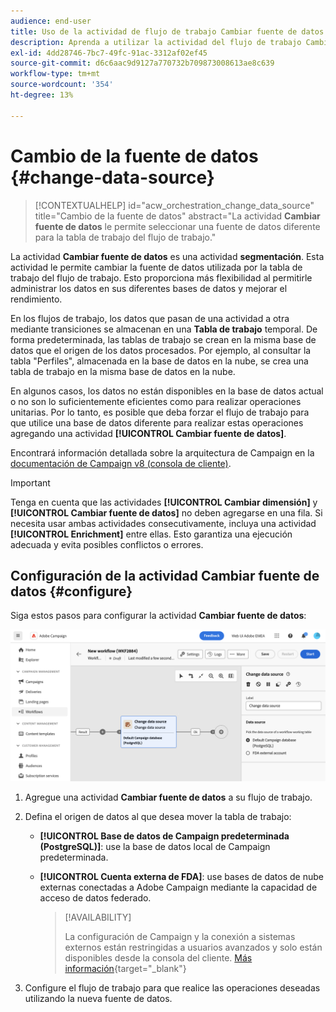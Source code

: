 ```yaml
---
audience: end-user
title: Uso de la actividad de flujo de trabajo Cambiar fuente de datos
description: Aprenda a utilizar la actividad del flujo de trabajo Cambiar fuente de datos
exl-id: 4dd28746-7bc7-49fc-91ac-3312af02ef45
source-git-commit: d6c6aac9d9127a770732b709873008613ae8c639
workflow-type: tm+mt
source-wordcount: '354'
ht-degree: 13%

---
```


# Cambio de la fuente de datos {#change-data-source}

>[!CONTEXTUALHELP]
>id="acw_orchestration_change_data_source"
>title="Cambio de la fuente de datos"
>abstract="La actividad **Cambiar fuente de datos** le permite seleccionar una fuente de datos diferente para la tabla de trabajo del flujo de trabajo."

La actividad **Cambiar fuente de datos** es una actividad **segmentación**. Esta actividad le permite cambiar la fuente de datos utilizada por la tabla de trabajo del flujo de trabajo. Esto proporciona más flexibilidad al permitirle administrar los datos en sus diferentes bases de datos y mejorar el rendimiento.

En los flujos de trabajo, los datos que pasan de una actividad a otra mediante transiciones se almacenan en una **Tabla de trabajo** temporal. De forma predeterminada, las tablas de trabajo se crean en la misma base de datos que el origen de los datos procesados. Por ejemplo, al consultar la tabla &quot;Perfiles&quot;, almacenada en la base de datos en la nube, se crea una tabla de trabajo en la misma base de datos en la nube.

En algunos casos, los datos no están disponibles en la base de datos actual o no son lo suficientemente eficientes como para realizar operaciones unitarias. Por lo tanto, es posible que deba forzar el flujo de trabajo para que utilice una base de datos diferente para realizar estas operaciones agregando una actividad **[!UICONTROL Cambiar fuente de datos]**.

Encontrará información detallada sobre la arquitectura de Campaign en la [documentación de Campaign v8 (consola de cliente)](https://experienceleague.adobe.com/docs/campaign/campaign-v8/config/architecture/architecture.html).

>[!IMPORTANT]
>
>Tenga en cuenta que las actividades **[!UICONTROL Cambiar dimensión]** y **[!UICONTROL Cambiar fuente de datos]** no deben agregarse en una fila. Si necesita usar ambas actividades consecutivamente, incluya una actividad **[!UICONTROL Enrichment]** entre ellas. Esto garantiza una ejecución adecuada y evita posibles conflictos o errores.

<!--

Let's say you want to send VIP customers a unique offer code that they can redeem on your online store. To do this, you need to:

1. Query VIP customers on the "Profiles" table located on the Cloud database,
1. Retrieve an offer code for each targeted profile through API calls,
1. Update each profile with the assigned offer code,
1. Send an email to the profiles with their offer code.

In this situation, it is recommended to execute the offer code assignment operation on the local database, which is better suited for unitary operations. To do this, you need to add a **[!UICONTROL Change data source]** activity before the operation in order to execute it on the Campaign local database.

Before executing the operation, the working table is copied to the local database so that the operation can run there. Once done, the system detects that the profiles that we want to update are on another location. The data is therefore automatically copied back to the Cloud database where the "Profiles" table is located.
-->

## Configuración de la actividad Cambiar fuente de datos {#configure}

Siga estos pasos para configurar la actividad **Cambiar fuente de datos**:

![Captura de pantalla que muestra cómo agregar la actividad Cambiar fuente de datos a un flujo de trabajo.](../assets/workflow-change-data-source-add.png)

1. Agregue una actividad **Cambiar fuente de datos** a su flujo de trabajo.

1. Defina el origen de datos al que desea mover la tabla de trabajo:

   * **[!UICONTROL Base de datos de Campaign predeterminada (PostgreSQL)]**: use la base de datos local de Campaign predeterminada.
   * **[!UICONTROL Cuenta externa de FDA]**: use bases de datos de nube externas conectadas a Adobe Campaign mediante la capacidad de acceso de datos federado.

     >[!AVAILABILITY]
     >
     >La configuración de Campaign y la conexión a sistemas externos están restringidas a usuarios avanzados y solo están disponibles desde la consola del cliente. [Más información](https://experienceleague.adobe.com/docs/campaign/campaign-v8/connect/fda.html?lang=es){target="_blank"}

1. Configure el flujo de trabajo para que realice las operaciones deseadas utilizando la nueva fuente de datos.

<!--
## Example {#example}

The workflow below illustrates the use case detailed earlier, sending VIP customers offer codes that they can redeem on our online store.

-->